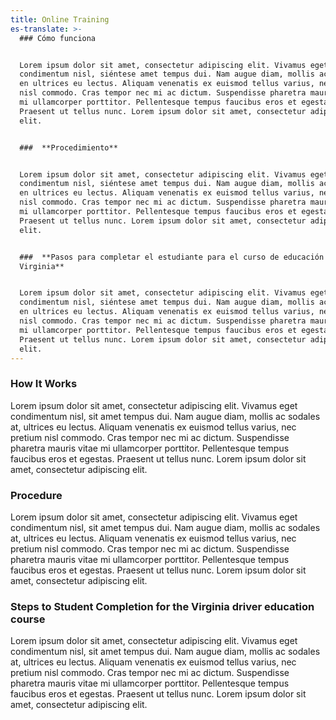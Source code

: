 ```yaml
---
title: Online Training
es-translate: >-
  ### Cómo funciona


  Lorem ipsum dolor sit amet, consectetur adipiscing elit. Vivamus eget
  condimentum nisl, siéntese amet tempus dui. Nam augue diam, mollis ac sodales
  en ultrices eu lectus. Aliquam venenatis ex euismod tellus varius, nec pretium
  nisl commodo. Cras tempor nec mi ac dictum. Suspendisse pharetra mauris vitae
  mi ullamcorper porttitor. Pellentesque tempus faucibus eros et egestas.
  Praesent ut tellus nunc. Lorem ipsum dolor sit amet, consectetur adipiscing
  elit.


  ###  **Procedimiento** 


  Lorem ipsum dolor sit amet, consectetur adipiscing elit. Vivamus eget
  condimentum nisl, siéntese amet tempus dui. Nam augue diam, mollis ac sodales
  en ultrices eu lectus. Aliquam venenatis ex euismod tellus varius, nec pretium
  nisl commodo. Cras tempor nec mi ac dictum. Suspendisse pharetra mauris vitae
  mi ullamcorper porttitor. Pellentesque tempus faucibus eros et egestas.
  Praesent ut tellus nunc. Lorem ipsum dolor sit amet, consectetur adipiscing
  elit.


  ###  **Pasos para completar el estudiante para el curso de educación vial de
  Virginia** 


  Lorem ipsum dolor sit amet, consectetur adipiscing elit. Vivamus eget
  condimentum nisl, siéntese amet tempus dui. Nam augue diam, mollis ac sodales
  en ultrices eu lectus. Aliquam venenatis ex euismod tellus varius, nec pretium
  nisl commodo. Cras tempor nec mi ac dictum. Suspendisse pharetra mauris vitae
  mi ullamcorper porttitor. Pellentesque tempus faucibus eros et egestas.
  Praesent ut tellus nunc. Lorem ipsum dolor sit amet, consectetur adipiscing
  elit.
---
```

### How It Works

Lorem ipsum dolor sit amet, consectetur adipiscing elit. Vivamus eget condimentum nisl, sit amet tempus dui. Nam augue diam, mollis ac sodales at, ultrices eu lectus. Aliquam venenatis ex euismod tellus varius, nec pretium nisl commodo. Cras tempor nec mi ac dictum. Suspendisse pharetra mauris vitae mi ullamcorper porttitor. Pellentesque tempus faucibus eros et egestas. Praesent ut tellus nunc. Lorem ipsum dolor sit amet, consectetur adipiscing elit.



### **Procedure**

Lorem ipsum dolor sit amet, consectetur adipiscing elit. Vivamus eget condimentum nisl, sit amet tempus dui. Nam augue diam, mollis ac sodales at, ultrices eu lectus. Aliquam venenatis ex euismod tellus varius, nec pretium nisl commodo. Cras tempor nec mi ac dictum. Suspendisse pharetra mauris vitae mi ullamcorper porttitor. Pellentesque tempus faucibus eros et egestas. Praesent ut tellus nunc. Lorem ipsum dolor sit amet, consectetur adipiscing elit.



### **Steps to Student Completion for the Virginia driver education course**

Lorem ipsum dolor sit amet, consectetur adipiscing elit. Vivamus eget condimentum nisl, sit amet tempus dui. Nam augue diam, mollis ac sodales at, ultrices eu lectus. Aliquam venenatis ex euismod tellus varius, nec pretium nisl commodo. Cras tempor nec mi ac dictum. Suspendisse pharetra mauris vitae mi ullamcorper porttitor. Pellentesque tempus faucibus eros et egestas. Praesent ut tellus nunc. Lorem ipsum dolor sit amet, consectetur adipiscing elit.